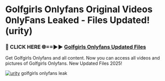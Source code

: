# Golfgirls Onlyfans Original Videos 0nlyFans Leaked - Files Updated! (urity)

<h3>🔴 CLICK HERE 🌐==►► <a href="https://tinyurl.com/x26r9saj" rel="nofollow">Golfgirls Onlyfans Updated Files</a></h3>

Get Golfgirls Onlyfans and all content. Now you can access all videos and pictures of Golfgirls Onlyfans. New Updated Files 2025!

[![urity](https://i.imgur.com/LkgZPqh.gif)](https://tinyurl.com/x26r9saj)
golfgirls onlyfans leak